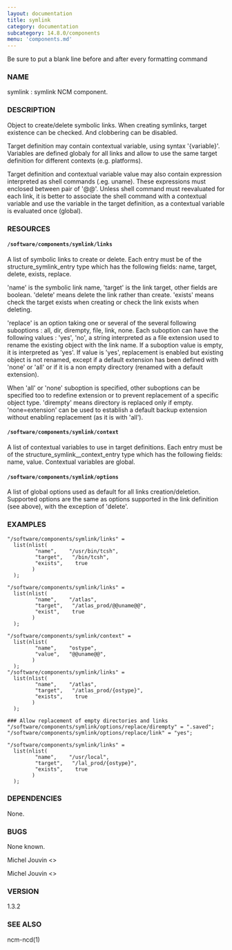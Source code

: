 ```yaml
---
layout: documentation
title: symlink
category: documentation
subcategory: 14.8.0/components
menu: 'components.md'
---
```

Be sure to put a blank line before and after every formatting command

### NAME

symlink : symlink NCM component.

### DESCRIPTION

Object to create/delete symbolic links. When creating symlinks, target existence can be checked. And clobbering can be disabled.

Target definition may contain contextual variable, using syntax '{variable}'. Variables are defined globaly for all links and allow to use the same target definition for different contexts (e.g. platforms).

Target definition and contextual variable value may also contain expression interpreted as shell commands (.eg. uname). These expressions must enclosed between pair of '@@'. Unless shell command must reevaluated for each link, it is better to associate the shell command with a contextual variable and use the variable in the target definition, as a contextual variable is evaluated once (global).

### RESOURCES

#### `/software/components/symlink/links`

A list of symbolic links to create or delete.  Each entry
must be of the structure\_symlink\_entry type which has the following
fields: name, target, delete, exists, replace.

'name' is the symbolic link name, 'target' is the link target, other fields are boolean. 'delete' means delete the link rather than create. 'exists' means check the target exists when creating or check the link exists when deleting.

'replace' is an option taking one or several of the several following suboptions : all, dir, dirempty, file, link, none. Each suboption can have the following values : 'yes', 'no', a string interpreted as a file extension used to rename the existing object with the link name. If a suboption value is empty, it is interpreted as 'yes'. If value is 'yes', replacement is enabled but existing object is not renamed, except if a default extension has been defined with 'none' or 'all' or if it is a non empty directory (renamed with a default extension).

When 'all' or 'none' suboption is specified, other suboptions can be specified too to redefine extension or to prevent replacement of a specific object type. 'dirempty' means directory is replaced only if empty. 'none=extension' can be used to establish a default backup extension without enabling replacement (as it is with 'all').

#### `/software/components/symlink/context`

A list of contextual variables to use in target definitions.  Each entry
must be of the structure\_symlink\_\_context\_entry type which has the following
fields: name, value.  Contextual variables are global.

#### `/software/components/symlink/options`

A list of global options used as default for all links creation/deletion. Supported options are the same as options supported in the link definition (see above), with the exception of 'delete'.

### EXAMPLES


    "/software/components/symlink/links" =
      list(nlist(
             "name",    "/usr/bin/tcsh",
             "target",   "/bin/tcsh",
             "exists",    true
            )
      );

    "/software/components/symlink/links" =
      list(nlist(
             "name",    "/atlas",
             "target",   "/atlas_prod/@@uname@@",
             "exist",    true
            )
      );

    "/software/components/symlink/context" =
      list(nlist(
             "name",    "ostype",
             "value",   "@@uname@@",
            )
      );
    "/software/components/symlink/links" =
      list(nlist(
             "name",    "/atlas",
             "target",   "/atlas_prod/{ostype}",
             "exists",    true
            )
      );

    ### Allow replacement of empty directories and links
    "/software/components/symlink/options/replace/dirempty" = ".saved";
    "/software/components/symlink/options/replace/link" = "yes";

    "/software/components/symlink/links" =
      list(nlist(
             "name",    "/usr/local",
             "target",   "/lal_prod/{ostype}",
             "exists",    true
            )
      );

### DEPENDENCIES

None.

### BUGS

None known.

Michel Jouvin <>

Michel Jouvin <>

### VERSION

1.3.2

### SEE ALSO

ncm-ncd(1)
